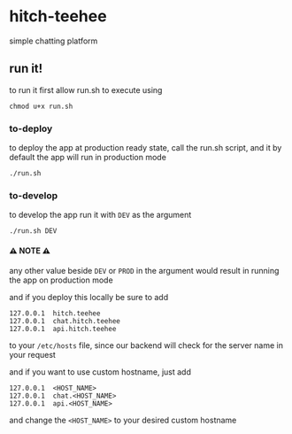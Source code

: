 # hitch-teehee
simple chatting platform

## run it!
to run it first allow run.sh to execute using
```
chmod u+x run.sh
```

### to-deploy
to deploy the app at production ready state, call the run.sh script, and it by default the app will run in production mode
```
./run.sh
```

### to-develop
to develop the app run it with `DEV` as the argument
```
./run.sh DEV
```

#### ⚠️ NOTE ⚠️ 
any other value beside `DEV` or `PROD` in the argument would result in running the app on production mode

and if you deploy this locally be sure to add
```
127.0.0.1  hitch.teehee
127.0.0.1  chat.hitch.teehee
127.0.0.1  api.hitch.teehee
```
to your `/etc/hosts` file, since our backend will check for the server name in your request

and if you want to use custom hostname, just add
```
127.0.0.1  <HOST_NAME>
127.0.0.1  chat.<HOST_NAME>
127.0.0.1  api.<HOST_NAME>
```
and change the `<HOST_NAME>` to your desired custom hostname


